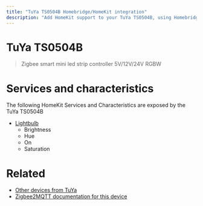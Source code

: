 ```yaml
---
title: "TuYa TS0504B Homebridge/HomeKit integration"
description: "Add HomeKit support to your TuYa TS0504B, using Homebridge, Zigbee2MQTT and homebridge-z2m."
---
```

<!---
This file has been GENERATED using src/docgen/docgen.ts
DO NOT EDIT THIS FILE MANUALLY!
-->
# TuYa TS0504B
> Zigbee smart mini led strip controller 5V/12V/24V RGBW


# Services and characteristics
The following HomeKit Services and Characteristics are exposed by
the TuYa TS0504B

* [Lightbulb](../../light.md)
  * Brightness
  * Hue
  * On
  * Saturation


# Related
* [Other devices from TuYa](../index.md#tuya)
* [Zigbee2MQTT documentation for this device](https://www.zigbee2mqtt.io/devices/TS0504B.html)